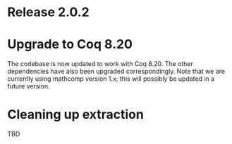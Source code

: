# Release 2.0.2

# Upgrade to Coq 8.20
The codebase is now updated to work with Coq 8.20. The other dependencies have also been upgraded correspondingly. Note that we are currently using mathcomp version 1.x; this will possibly be updated in a future version.

# Cleaning up extraction
TBD